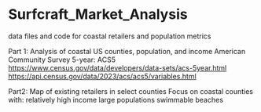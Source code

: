 # Surfcraft_Market_Analysis
data files and code for coastal retailers and population metrics


Part 1: Analysis of coastal US counties, population, and income
American Community Survey 5-year: ACS5
https://www.census.gov/data/developers/data-sets/acs-5year.html
https://api.census.gov/data/2023/acs/acs5/variables.html


Part2: Map of existing retailers in select counties
Focus on coastal counties with: 
relatively high income
large populations
swimmable beaches


